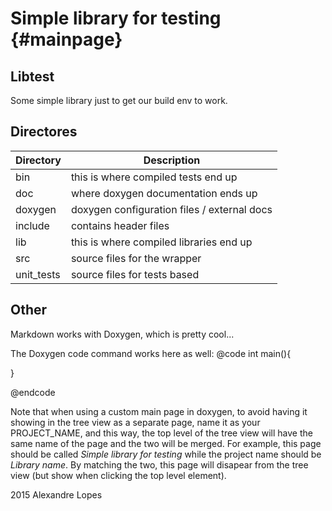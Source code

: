 Simple library for testing {#mainpage}
====================

Libtest
-----------------------------
Some simple library just to get our build env to work.

Directores
----------

| Directory  |                   Description                    |
|------------|--------------------------------------------------|
| bin        | this is where compiled tests end up              |
| doc        | where doxygen documentation ends up              |
| doxygen    | doxygen configuration files / external docs      |
| include    | contains header files                            |
| lib        | this is where compiled libraries end up          |
| src        | source files for the wrapper                     |
| unit_tests | source files for tests based                     |

Other
----------
Markdown works with Doxygen, which is pretty cool...

The Doxygen code command works here as well:
@code
int main(){

}

@endcode

Note that when using a custom main page in doxygen, to avoid having it showing 
in the tree view as a separate page, name it as your PROJECT_NAME, and this way,
the top level of the tree view will have the same name of the page and the two 
will be merged. For example, this page should be called _Simple library for 
testing_ while the project name should be _Library name_. By matching the two,
this page will disapear from the tree view (but show when clicking the top level
element).

2015 Alexandre Lopes
